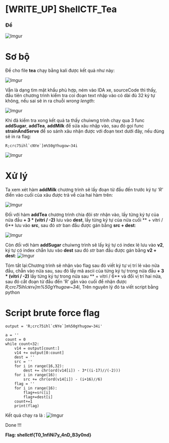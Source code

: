 # [WRITE_UP] ShellCTF_Tea

### Đề

![Imgur](https://i.imgur.com/YZNhZpw.png)

# Sơ bộ

Đề cho file **tea** chạy bằng kali được kết quả như này: 

![Imgur](https://i.imgur.com/mSWh9cq.png)

Vẫn là dạng tìm mật khẩu phù hợp, ném vào IDA xe, sourceCode thì thấy, đầu tiên chương trình kiểm tra coi đoạn text nhập vào có dài đủ 32 ký tự không, nếu sai sẽ in ra chuỗi *wrong length*:

![Imgur](https://i.imgur.com/j3jsGd5.png)

Khi đã kiểm tra xong kết quả ta thấy chuiwng trình chạy qua 3 func **addSugar**, **addTea**, **addMilk** để sửa xâu nhập vào, sau đó gọi func **strainAndServe** để so sánh xâu nhận được với đoạn text dưới đây, nếu đúng sẽ in ra flag:

```
R;crc75ihl`cNYe`]m%50gYhugow~34i
```

![Imgur](https://i.imgur.com/PcIfv9n.png)

# Xử lý
Ta xem xét hàm **addMilk** chương trình sẽ lấy đoạn từ đầu đến trước ký tự *'R'* điền vào cuối của xâu được trả về của hai hàm trên:

![Imgur](https://i.imgur.com/F56bgFZ.png)

Đối với hàm **addTea** chương trình chia đôi str nhận vào, lấy từng ký tự của nửa đầu **+ 3 * (vitri / -2)** lưu vào **dest**, lấy từng ký tự của nửa cuối ** + vitri / 6** lưu vào **src**, sau đó *str* ban đầu được gán bằng **src + dest**:

![Imgur](https://i.imgur.com/hu6AzZW.png)

Còn đối với hàm **addSugar** chuiwng trình sẽ lấy ký tự có index lẻ lưu vào **v2**, ký tự có index chẵn lưu vào **dest** sau đó *str* ban đầu được gán bằng **v2 + dest**:
![Imgur](https://i.imgur.com/mCBGVCI.png)

Tóm tắt lại:Chương trình sẽ nhận vào flag sau đó viết ký tự vị trí lẻ vào nửa đầu, chẵn vào nửa sau, sau đó lấy mã ascii của từng ký tự trong nửa đầu **+ 3 * (vitri / -2)**
lấy từng ký tự trong nửa sau ** + vitri / 6** và đổi vị trí hai nửa, sau đó cắt đoạn từ đầu đến 'R' gắn vào cuối để nhận được *R;crc75ihl`cNYe`]m%50gYhugow~34i*, Trên nguyên
lý đó ta viết script bằng python

# Script brute force flag

```
output = 'R;crc75ihl`cNYe`]m%50gYhugow~34i'

a = ''
count = 0
while count<32:
    v14 = output[count:]
    v14 += output[0:count]
    dest = ''
    src = ''
    for i in range(16,32):
        dest += chr(ord(v14[i]) - 3*((i-17)//(-2)))
    for i in range(16):
        src += chr(ord(v14[i]) - (i+16)//6)
    flag = ''
    for i in range(16):
        flag+=src[i]
        flag+=dest[i]
    count+=1
    print(flag)
```

Kết quả chạy ra là :
![Imgur](https://i.imgur.com/V5MfA6Y.png)

Done !!!

**Flag: shellctf{T0_1nfiNi7y_4nD_B3y0nd}**
